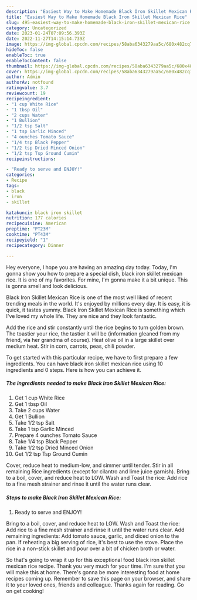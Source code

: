 ```yaml
---
description: "Easiest Way to Make Homemade Black Iron Skillet Mexican Rice"
title: "Easiest Way to Make Homemade Black Iron Skillet Mexican Rice"
slug: 495-easiest-way-to-make-homemade-black-iron-skillet-mexican-rice
category: Uncategorized
date: 2023-01-24T07:09:56.393Z
date: 2022-11-27T14:15:14.739Z
image: https://img-global.cpcdn.com/recipes/58aba6343279aa5c/680x482cq70/black-iron-skillet-mexican-rice-recipe-main-photo.jpg
hideToc: false
enableToc: true
enableTocContent: false
thumbnail: https://img-global.cpcdn.com/recipes/58aba6343279aa5c/680x482cq70/black-iron-skillet-mexican-rice-recipe-main-photo.jpg
cover: https://img-global.cpcdn.com/recipes/58aba6343279aa5c/680x482cq70/black-iron-skillet-mexican-rice-recipe-main-photo.jpg
author: Admin
authorAv: notfound
ratingvalue: 3.7
reviewcount: 19
recipeingredient:
- "1 cup White Rice"
- "1 tbsp Oil"
- "2 cups Water"
- "1 Bullion"
- "1/2 tsp Salt"
- "1 tsp Garlic Minced"
- "4 ounches Tomato Sauce"
- "1/4 tsp Black Pepper"
- "1/2 tsp Dried Minced Onion"
- "1/2 tsp Tsp Ground Cumin"
recipeinstructions:

- "Ready to serve and ENJOY!"
categories:
- Recipe
tags:
- black
- iron
- skillet

katakunci: black iron skillet 
nutrition: 177 calories
recipecuisine: American
preptime: "PT23M"
cooktime: "PT43M"
recipeyield: "1"
recipecategory: Dinner

---
```



Hey everyone, I hope you are having an amazing day today. Today, I'm gonna show you how to prepare a special dish, black iron skillet mexican rice. It is one of my favorites. For mine, I'm gonna make it a bit unique. This is gonna smell and look delicious.

Black Iron Skillet Mexican Rice is one of the most well liked of recent trending meals in the world. It's enjoyed by millions every day. It is easy, it is quick, it tastes yummy. Black Iron Skillet Mexican Rice is something which I've loved my whole life. They are nice and they look fantastic.

Add the rice and stir constantly until the rice begins to turn golden brown. The toastier your rice, the tastier it will be (information gleaned from my friend, via her grandma of course). Heat olive oil in a large skillet over medium heat. Stir in corn, carrots, peas, chili powder.


To get started with this particular recipe, we have to first prepare a few ingredients. You can have black iron skillet mexican rice using 10 ingredients and 0 steps. Here is how you can achieve it.

<!--inarticleads1-->

##### The ingredients needed to make Black Iron Skillet Mexican Rice:

1. Get 1 cup White Rice
1. Get 1 tbsp Oil
1. Take 2 cups Water
1. Get 1 Bullion
1. Take 1/2 tsp Salt
1. Take 1 tsp Garlic Minced
1. Prepare 4 ounches Tomato Sauce
1. Take 1/4 tsp Black Pepper
1. Take 1/2 tsp Dried Minced Onion
1. Get 1/2 tsp Tsp Ground Cumin


Cover, reduce heat to medium-low, and simmer until tender. Stir in all remaining Rice ingredients (except for cilantro and lime juice garnish). Bring to a boil, cover, and reduce heat to LOW. Wash and Toast the rice: Add rice to a fine mesh strainer and rinse it until the water runs clear. 

<!--inarticleads2-->

##### Steps to make Black Iron Skillet Mexican Rice:


1. Ready to serve and ENJOY!

Bring to a boil, cover, and reduce heat to LOW. Wash and Toast the rice: Add rice to a fine mesh strainer and rinse it until the water runs clear. Add remaining ingredients: Add tomato sauce, garlic, and diced onion to the pan. If reheating a big serving of rice, it&#39;s best to use the stove. Place the rice in a non-stick skillet and pour over a bit of chicken broth or water. 

So that's going to wrap it up for this exceptional food black iron skillet mexican rice recipe. Thank you very much for your time. I'm sure that you will make this at home. There's gonna be more interesting food at home recipes coming up. Remember to save this page on your browser, and share it to your loved ones, friends and colleague. Thanks again for reading. Go on get cooking!
